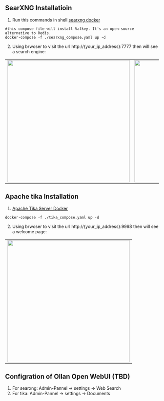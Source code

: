 
## SearXNG Installatioin
1. Run this commands in shell
[searxng docker](https://docs.searxng.org/admin/installation-docker.html)
``` shell
#this compose file will install Valkey. It's an open-source alternative to Redis.
docker-compose -f ./searxng_compose.yaml up -d

```
2. Using brwoser to visit the url http://{your_ip_address}:7777 then will see a search engine:
<table>
  <tboty>
    <tr>
      <td><img src="https://github.com/Kafkakav/how-to-start/blob/main/install_searxng_and_tika/pics/searxng01.jpg" width="400" height="400"></td>
      <td><img src="https://github.com/Kafkakav/how-to-start/blob/main/install_searxng_and_tika/pics/searxng02.jpg" width="400" height="400"></td>
    </tr>
  </tboty>
</table> 


## Apache tika Installation
1.  [Apache Tika Server Docker](https://hub.docker.com/r/apache/tika)
``` shell
docker-compose -f ./tika_compose.yaml up -d

```
2. Using brwoser to visit the url http://{your_ip_address}:9998 then will see a welcome page:
<table>
  <tboty>
    <tr>
      <td colspan="2"><img src="https://github.com/Kafkakav/how-to-start/blob/main/install_searxng_and_tika/pics/tika01.jpg" width="400"    height="400"></td>
    </tr>
  </tboty>
</table> 

## Configration of Ollan Open WebUI (TBD)
1. For searxng: Admin-Pannel -> settings -> Web Search
2. For tika: Admin-Pannel -> settings -> Documents

